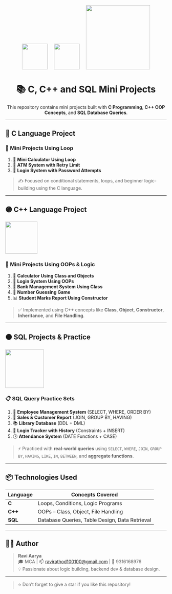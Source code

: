 <!-- CENTERED LOGOS -->
<p align="center">
  <img src="https://upload.wikimedia.org/wikipedia/commons/3/35/The_C_Programming_Language_logo.svg" width="80" />
  &nbsp;&nbsp;&nbsp;
  <img src="https://upload.wikimedia.org/wikipedia/commons/1/18/ISO_C%2B%2B_Logo.svg" width="80" />
  &nbsp;&nbsp;&nbsp;
  <img src="https://upload.wikimedia.org/wikipedia/commons/8/87/Sql_data_base_with_logo.png" width="200" />
</p>

<h1 align="center">📚 C, C++ and SQL Mini Projects</h1>
<p align="center">This repository contains mini projects built with <strong>C Programming</strong>, <strong>C++ OOP Concepts</strong>, and <strong>SQL Database Queries</strong>.</p>

---

## 🔵 C Language Project

### 🔁 Mini Projects Using Loop

1. 🔢 **Mini Calculator Using Loop**
2. 🏧 **ATM System with Retry Limit**
3. 🔐 **Login System with Password Attempts**

> ✍️ Focused on conditional statements, loops, and beginner logic-building using the C language.

---

## 🟣 C++ Language Project

<img src="https://upload.wikimedia.org/wikipedia/commons/1/18/ISO_C%2B%2B_Logo.svg" width="100"/>

### 🧠 Mini Projects Using OOPs & Logic

1. 🧮 **Calculator Using Class and Objects**
2. 🔑 **Login System Using OOPs**
3. 🏦 **Bank Management System Using Class**
4. 🎲 **Number Guessing Game**
5. 📊 **Student Marks Report Using Constructor**

> ✅ Implemented using C++ concepts like **Class**, **Object**, **Constructor**, **Inheritance**, and **File Handling**.

---

## 🟠 SQL Projects & Practice

<img src="https://upload.wikimedia.org/wikipedia/commons/8/87/Sql_data_base_with_logo.png" width="120"/>

### 📋 SQL Query Practice Sets

1. 👔 **Employee Management System** (SELECT, WHERE, ORDER BY)
2. 🛒 **Sales & Customer Report** (JOIN, GROUP BY, HAVING)
3. 📚 **Library Database** (DDL + DML)
4. 🔐 **Login Tracker with History** (Constraints + INSERT)
5. 🕓 **Attendance System** (DATE Functions + CASE)

> ⚡ Practiced with **real-world queries** using `SELECT`, `WHERE`, `JOIN`, `GROUP BY`, `HAVING`, `LIKE`, `IN`, `BETWEEN`, and **aggregate functions**.

---

## 📦 Technologies Used

| Language | Concepts Covered |
|----------|------------------|
| **C**    | Loops, Conditions, Logic Programs |
| **C++**  | OOPs – Class, Object, File Handling |
| **SQL**  | Database Queries, Table Design, Data Retrieval |

---

## 👨‍💻 Author

> **Ravi Aarya**  
🎓 MCA | 📫 ravirathod100100@gmail.com | 📱 9316168976  
💡 Passionate about logic building, backend dev & database design.

---

> ⭐ Don’t forget to give a star if you like this repository!

